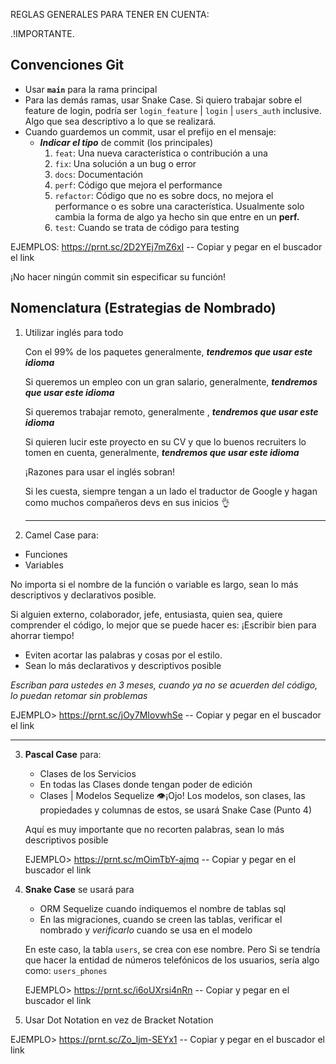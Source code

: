 REGLAS GENERALES PARA TENER EN CUENTA: 

.!IMPORTANTE.

## Convenciones Git

- Usar **`main`** para la rama principal
- Para las demás ramas, usar Snake Case. 
Si quiero trabajar sobre el feature de login, podría ser `login_feature` | `login` | `users_auth`  inclusive. Algo que sea descriptivo a lo que se realizará.
- Cuando guardemos un commit, usar el prefijo en el mensaje:
    - ***Indicar el tipo*** de commit (los principales)
        1.  `feat`: Una nueva característica o contribución a una
        2.  `fix`: Una solución a un bug o error
        3. `docs`: Documentación
        4. `perf`: Código que mejora el performance
        5. `refactor`: Código que no es sobre docs, no mejora el performance o es sobre una característica. Usualmente solo cambia la forma de algo ya hecho sin que entre en un **perf.**
        6. `test`: Cuando se trata de código para testing


EJEMPLOS: https://prnt.sc/2D2YEj7mZ6xI  -- Copiar y pegar en el buscador el link

¡No hacer ningún commit sin especificar su función!


## Nomenclatura (Estrategias de Nombrado)

1. Utilizar inglés para todo
    
    Con el 99% de los paquetes generalmente, ***tendremos que usar este idioma***
    
    Si queremos un empleo con un gran salario, generalmente, ***tendremos que usar este idioma***
    
    Si queremos trabajar remoto, generalmente , ***tendremos que usar este idioma***
    
    Si quieren lucir este proyecto en su CV y que lo buenos recruiters lo tomen en cuenta, generalmente, ***tendremos que usar este idioma***
    
    ¡Razones para usar el inglés sobran!
    
    Si les cuesta, siempre tengan a un lado el traductor de Google y hagan como muchos compañeros devs en sus inicios 👌
    
    --------------------------------------------------------------------------------------

2. Camel Case para:

- Funciones
- Variables

No importa si el nombre de la función o variable es largo, sean lo más descriptivos y declarativos posible.

Si alguien externo, colaborador, jefe, entusiasta, quien sea, quiere comprender el código, lo mejor que se puede hacer es: ¡Escribir bien para ahorrar tiempo!

- Eviten acortar las palabras y cosas por el estilo.
- Sean lo más declarativos y descriptivos posible

*Escriban para ustedes en 3 meses, cuando ya no se acuerden del código, lo puedan retomar sin problemas*

EJEMPLO> https://prnt.sc/jOy7MIovwhSe -- Copiar y pegar en el buscador el link


--------------------------------------------------------------------------------------


3. **Pascal Case** para:
    - Clases de los Servicios
    - En todas las Clases donde tengan poder de edición
    - Clases | Modelos Sequelize
    👁️¡Ojo! Los modelos, son clases, las propiedades y columnas de estos, se usará Snake Case (Punto 4)
    
    Aquí es muy importante que no recorten palabras, sean lo más descriptivos posible

    EJEMPLO> https://prnt.sc/mOimTbY-ajmq -- Copiar y pegar en el buscador el link


4. **Snake Case** se usará para
    - ORM Sequelize cuando indiquemos el nombre de tablas sql
    - En las migraciones, cuando se creen las tablas, verificar el nombrado y *verificarlo* cuando se usa en el modelo
    
    En este caso, la tabla `users`, se crea con ese nombre. Pero Si se tendría que hacer la entidad de números telefónicos de los usuarios, sería algo como: `users_phones`

    EJEMPLO> https://prnt.sc/i6oUXrsi4nRn -- Copiar y pegar en el buscador el link


5.  Usar Dot Notation en vez de Bracket Notation 

 EJEMPLO> https://prnt.sc/Zo_ljm-SEYx1 -- Copiar y pegar en el buscador el link